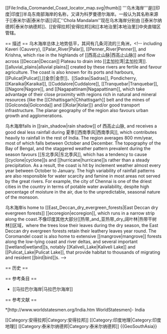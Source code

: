 [[File:India_Coromandel_Coast_locator_map.svg|thumb]]
'''乌木海岸'''是[[印度|印度]]半岛东南部海岸的名称，又译为科罗曼德尔海岸。一般认为其名称来源于[[泰米尔语|泰米尔语]]词汇''Chola Mandalam''<!-- , or the region (''mandalam'') of [[Chola|Chola]], an ancient dynasty of 印度南部. It could also be derived from ''Karai Mandalam'' or the ''coastal region''. Historically the Coromandel Coast generally referred to the stretch of coast between [[Point_Calimere|Point Calimere]] (Kodikkarai),靠近[[Kaveri河|Kaveri河]]三角洲, [[克里希纳河|克里希纳河]]口以北。 -->现在乌木海岸分别由 [[泰米尔纳德邦|泰米尔纳德邦]]、[[安得拉邦|安得拉邦]]和[[本地治里|本地治里]]中央直辖区管辖。

== 描述 ==
乌木海岸总体上地势低平，其间有几条河流的三角洲，<!-- including  Kaveri (Cauvery), [[Palar_River|Palar]], [[Penner_River|Penner]], and Krishna, which rise in the highlands of [[西高止山脉|西高止山脉]] and flow across [[Deccan|Deccan]] Plateau to drain into [[孟加拉湾|孟加拉湾]]. [[alluvial_plains|alluvial plains]] created by these rivers are fertile and favour agriculture. The coast is also known for its ports and harbours, [[Pulicat|Pulicat]],[[金奈|金奈]]、[[Sadras|Sadras]], Pondicherry, [[Karaikal|Karaikal]], [[Cuddalore|Cuddalore]], [[Tranquebar|Tranquebar]], [[Nagore|Nagore]], and [[Nagapattinam|Nagapattinam]], which take advantage of their close proximity with regions rich in natural and mineral resources (like the [[Chhattisgarh|Chhattisgarh]] belt and the mines of [[Golconda|Golconda]] and [[Kolar|Kolar]]) and/or good transport infrastructure. The planar geography of the region also favours urban growth and agglomerations.

乌木海岸falls in [[rain_shadow|rain shadow]] of 西高止山脉, and receives a good deal less rainfall during 夏季[[西南季风|西南季风]], which contributes heavily to rainfall in the rest of India. The region averages 800 mm/year, most of which falls between October and December. The topography of the Bay of Bengal, and the staggered weather pattern prevalent during the season favours [[东北季风|东北季风]], which has a tendency to cause [[cyclone|cyclone]]s and [[hurricane|hurricane]]s rather than a steady precipitation. As a result, the coast is hit by inclement weather almost every year between October to January. The high variability of rainfall patterns are also responsible for water scarcity and famine in most areas not served by the great rivers. For example, the city of Chennai is one of the driest cities in the country in terms of potable water availability, despite high percentage of moisture in the air, due to the unpredictable, seasonal nature of the monsoon.

乌木海岸is home to [[East_Deccan_dry_evergreen_forests|East Deccan dry evergreen forests]] [[ecoregion|ecoregion]], which runs in a narrow strip along the coast.不像印度其他大部分[[热带_and_亚热带_dry_阔叶林|热带干树林]]区域，where the trees lose their leaves during the dry season, the East Deccan dry evergreen forests retain their leathery leaves year round. The Coromandel coast is also home to extensive [[mangrove|mangrove]] forests along the low-lying coast and river deltas, and several important [[wetland|wetland]]s, notably [[Kaliveli_Lake|Kaliveli Lake]] and [[Pulicat_Lake|Pulicat Lake]], that provide habitat to thousands of migrating and resident [[bird|bird]]s. -->

== 历史 ==
<!-- 乌木海岸是欧洲列强在17和18世纪为控制印度贸易进行竞争的角逐场所。[[英国|英国]]人建造了[[圣乔治堡|圣乔治堡]]（马德拉斯）和[[Masulipatnam|Masulipatnam]]，[[荷兰|荷兰]]控制了普里卡特和 Sadras, [[法国|法国]]控制本地治里, Karaikal和[[Nizampatnam|Nizampatnam]]，而[[丹麦|丹麦]]控制 Dansborg at Tranquebar. 

最终英国人获得了胜利，尽管法国人保留了 tiny enclaves of 本地治里和Karaikal until 1954. [[中国|中国]] [[漆器|漆器]], including boxes, screens, and chests, became known as "Coromandel" goods in 18世纪，因为许多中国出口货物consolidated at 乌木海岸港口。

[[December_26|December 26]] [[2004|2004]], one of the deadliest natural disasters in modern history,[[印度洋海啸|印度洋海啸]], struck off the western coast of [[苏门答腊岛|苏门答腊岛]] (Indonesia). The [[earthquake|earthquake]] and subsequent tsunami reportedly killed over 220,000 people around the rim of [[印度洋|印度洋]]. The tsunami devastated 乌木海岸, killing many and sweeping away many coastal communities. -->


== 参考条目 ==
* [[马拉巴尔海岸|马拉巴尔海岸]]

== 参考文献 ==
<div class="references-small">
<references />
</div>
*[http://www.worldstatesmen.org/India.htm WorldStatesmen]- India

[[Category:安得拉邦|Category:安得拉邦]]
[[Category:印度地理|Category:印度地理]]
[[Category:泰米尔纳德邦|Category:泰米尔纳德邦]]
{{GeoSouthAsia}}